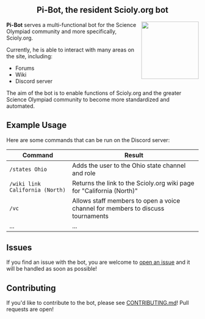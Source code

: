 ## <center>Pi-Bot, the resident Scioly.org bot</center>
<img align="right" src="https://media.discordapp.net/attachments/735245324523929661/744195964717498488/unknown.png" width="150px">

**Pi-Bot** serves a multi-functional bot for the Science Olympiad community and more specifically, Scioly.org.

Currently, he is able to interact with many areas on the site, including:
* Forums
* Wiki
* Discord server

The aim of the bot is to enable functions of Scioly.org and the greater Science Olympiad community to become more standardized and automated.

## Example Usage
Here are some commands that can be run on the Discord server:

|Command |Result
|--------|-------
|`/states Ohio` |Adds the user to the Ohio state channel and role
|`/wiki link California (North)` |Returns the link to the Scioly.org wiki page for "California (North)"
|`/vc` |Allows staff members to open a voice channel for members to discuss tournaments
|... |...

## Issues
If you find an issue with the bot, you are welcome to [open an issue](https://github.com/cbrxyz/pi-bot/issues/new) and it will be handled as soon as possible!

## Contributing
If you'd like to contribute to the bot, please see [CONTRIBUTING.md](CONTRIBUTING.md)! Pull requests are open!
